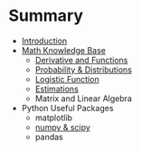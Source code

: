 # Summary

* [Introduction](README.md)
* [Math Knowledge Base](chapter1.md)
  * [Derivative and Functions](chapter1/derivative-and-functions.md)
  * [Probability & Distributions](chapter1/probability.md)
  * [Logistic Function](chapter1/logistic-function.md)
  * [Estimations](chapter1/estimations.md)
  * Matrix and Linear Algebra
* Python Useful Packages
  * matplotlib
  * [numpy & scipy](numpy-and-scipy.md)
  * pandas

